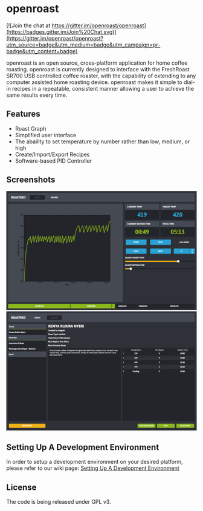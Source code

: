 # openroast

[![Join the chat at https://gitter.im/openroast/openroast](https://badges.gitter.im/Join%20Chat.svg)](https://gitter.im/openroast/openroast?utm_source=badge&utm_medium=badge&utm_campaign=pr-badge&utm_content=badge)

openroast is an open source, cross-platform application for home coffee roasting. openroast is currently designed to interface with the FreshRoast SR700 USB controlled coffee roaster, with the capability of extending to any computer assisted home roasting device. openroast makes it simple to dial-in recipes in a repeatable, consistent manner allowing a user to achieve the same results every time.

## Features
- Roast Graph
- Simplified user interface
- The abaility to set temperature by number rather than low, medium, or high
- Create/Import/Export Recipes
- Software-based PID Controller

## Screenshots
![Roast Tab Screenshot](screenshots/screen01.png)
![Recipe Tab Screenshot](screenshots/screen02.png)

## Setting Up A Development Environment
In order to setup a development environment on your desired platform, please refer to our wiki page: [Setting Up A Development Environment](https://github.com/openroast/openroast/wiki/Setting-Up-A-Development-Environment)

## License
The code is being released under GPL v3.

